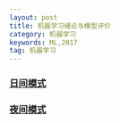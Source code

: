 ```yaml
---
layout: post
title: 机器学习绪论与模型评价
category: 机器学习
keywords: ML,2017
tag: 机器学习
---
```



### [日间模式](http://zxst.github.io/pages/模型评价带代码_light.html)  
### [夜间模式](http://zxst.github.io/pages/模型评价带代码_dark.html)
